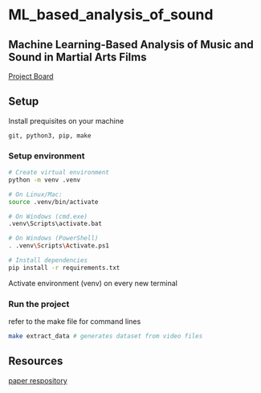 # ML_based_analysis_of_sound

## Machine Learning-Based Analysis of Music and Sound in Martial Arts Films

[Project Board](https://github.com/users/hughmancoder/projects/4)

## Setup

Install prequisites on your machine

`git, python3, pip, make`


### Setup environment

```bash
# Create virtual environment
python -m venv .venv

# On Linux/Mac:
source .venv/bin/activate   

# On Windows (cmd.exe)
.venv\Scripts\activate.bat

# On Windows (PowerShell)
. .venv\Scripts\Activate.ps1

# Install dependencies
pip install -r requirements.txt
```

Activate environment (venv) on every new terminal 

### Run the project

refer to the make file for command lines

```bash
make extract_data # generates dataset from video files
```

## Resources

[paper respository](https://github.com/dhing1024/cs230-instrument-audio-ai)
